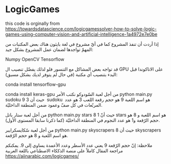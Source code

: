 # LogicGames
this code is orginally from https://towardsdatascience.com/logicgamessolver-how-to-solve-logic-games-using-computer-vision-and-artificial-intelligence-1a4972e7e0be

إذا أردت أن تنفذ المشروع كما في أيّ مشروع في لغة بايثون هناك بعض المكتبات من المهمّ تواجدها لضمان عمل المشروع بشكل جيد:

Numpy
OpenCV
Tensorflow

قد تواجه بعض المشاكل مع التنسور فلو لذلك يفضّل تنصيب ال GPU على الاناكوندا قبل البدء بتنصيب أي مكتبة (في حال لم يتوفر لديك بشكل مسبق):


conda install tensorflow-gpu

conda install keras-gpu
من أجل لعبة السّودوكو نكتب الأمر
 python main.py sudoku 9 3
 حيث أن  sudoku  هو اسم اللعبة 9 هو حجم رقعة اللعب 3 هو عدد المربّعات في كل صفّ وعمود ضمن المنطقة الداخليّة.

من أجل لعبة ستار باتل
 python main.py stars 8 1
 حيث أنّ stars هو اسم اللعبة و 8 هو حجم الرّقعة و1 هو عدد النجوم في المنطقة الداخليّة (كما ذكرنا سابقا المستوى الأول).

من أجل لعبة سّكايسكرايبر 
python main.py skyscrapers 8 
حيث أن skyscrapers  هو اسم اللعبة و 8 هو حجم الرّقعة.

ملاحظة: إنّ حجم الرّقعة 9 يعني عدد الأسطر وعدد الأعمدة يساوي إلى 9.
يمكنكم مراجعة المقال كاملاً على منصة الذككاء الاصطناعي باللغة العربية
https://aiinarabic.com/logicgames/
